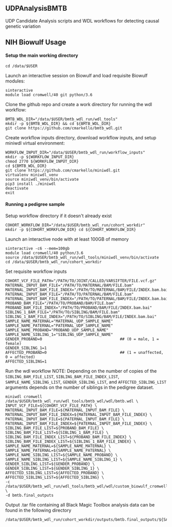 UDPAnalysisBMTB
---------------
UDP Candidate Analysis scripts and WDL workflows for detecting causal genetic variation

## NIH Biowulf Usage
#### Setup the main working directory
```
cd /data/$USER
```
Launch an interactive session on Biowulf and load requisite Biowulf modules:
```
sinteractive
module load cromwell/40 git python/3.6
```
Clone the github repo and create a work directory for running the wdl workflow:
```
BMTB_WDL_DIR="/data/$USER/bmtb_wdl_run/wdl_tools"
mkdir -p ${BMTB_WDL_DIR} && cd ${BMTB_WDL_DIR}
git clone https://github.com/cmarkello/bmtb_wdl.git
```
Create workflow inputs directory, download workflow inputs, and setup miniwdl virtual environment:
```
WORKFLOW_INPUT_DIR="/data/$USER/bmtb_wdl_run/workflow_inputs"
mkdir -p ${WORKFLOW_INPUT_DIR}
chmod 2770 ${WORKFLOW_INPUT_DIR}
cd ${BMTB_WDL_DIR}
git clone https://github.com/cmarkello/miniwdl.git
virtualenv miniwdl_venv
source miniwdl_venv/bin/activate
pip3 install ./miniwdl
deactivate
exit
```
#### Running a pedigree sample
Setup workflow directory if it doesn't already exist
```
COHORT_WORKFLOW_DIR="/data/$USER/bmtb_wdl_run/cohort_workdir"
mkdir -p ${COHORT_WORKFLOW_DIR} cd ${COHORT_WORKFLOW_DIR}
```
Launch an interactive node with at least 100GB of memory
```
sinteractive -c6 --mem=100gb
module load cromwell/40 python/3.6
source /data/$USER/bmtb_wdl_run/wdl_tools/miniwdl_venv/bin/activate
cd /data/$USER/bmtb_wdl_run/cohort_workdir
```
Set requisite workflow inputs
```
COHORT_VCF_FILE_PATH="/PATH/TO/JOINT/CALLED/VARSIFTER/FILE.vcf.gz"
MATERNAL_INPUT_BAM_FILE="/PATH/TO/MATERNAL/BAM/FILE.bam"
MATERNAL_INPUT_BAM_FILE_INDEX="/PATH/TO/MATERNAL/BAM/FILE/INDEX.bam.bai"
PATERNAL_INPUT_BAM_FILE="/PATH/TO/PATERNAL/BAM/FILE.bam"
PATERNAL_INPUT_BAM_FILE_INDEX="/PATH/TO/PATERNAL/BAM/FILE/INDEX.bam.bai"
PROBAND_BAM_FILE="/PATH/TO/PROBAND/BAM/FILE.bam"
PROBAND_BAM_FILE_INDEX="/PATH/TO/PROBAND/BAM/FILE/INDEX.bam.bai"
SIBLING_1_BAM_FILE="/PATH/TO/SIBLING/BAM/FILE.bam"
SIBLING_1_BAM_FILE_INDEX="/PATH/TO/SIBLING/BAM/FILE/INDEX.bam.bai"
SAMPLE_NAME_MATERNAL="MATERNAL_UDP_SAMPLE_NAME"
SAMPLE_NAME_PATERNAL="PATERNAL_UDP_SAMPLE_NAME"
SAMPLE_NAME_PROBAND="PROBAND_UDP_SAMPLE_NAME"
SAMPLE_NAME_SIBLING_1="SIBLING_UDP_SAMPLE_NAME"
GENDER_PROBAND=0                                  ## (0 = male, 1 = female)
GENDER_SIBLING_1=1
AFFECTED_PROBAND=0                                ## (1 = unaffected, 0 = affected)
AFFECTED_SIBLING=1
```
Run the wdl workflow
NOTE: Depending on the number of copies of the `SIBLING_BAM_FILE_LIST`, `SIBLING_BAM_FILE_INDEX_LIST`, `SAMPLE_NAME_SIBLING_LIST`, `GENDER_SIBLING_LIST`, and `AFFECTED_SIBLING_LIST` arguments depends on the number of siblings in the pedigree dataset.
```
miniwdl cromwell /data/$USER/bmtb_wdl_run/wdl_tools/bmtb_wdl/wdl/bmtb.wdl \
INPUT_VCF_FILE=${COHORT_VCF_FILE_PATH} \
MATERNAL_INPUT_BAM_FILE=${MATERNAL_INPUT_BAM_FILE} \
MATERNAL_INPUT_BAM_FILE_INDEX=${MATERNAL_INPUT_BAM_FILE_INDEX} \
PATERNAL_INPUT_BAM_FILE=${PATERNAL_INPUT_BAM_FILE} \
PATERNAL_INPUT_BAM_FILE_INDEX=${PATERNAL_INPUT_BAM_FILE_INDEX} \
SIBLING_BAM_FILE_LIST=${PROBAND_BAM_FILE} \
SIBLING_BAM_FILE_LIST=${SIBLING_1_BAM_FILE} \
SIBLING_BAM_FILE_INDEX_LIST=${PROBAND_BAM_FILE_INDEX} \
SIBLING_BAM_FILE_INDEX_LIST=${SIBLING_1_BAM_FILE_INDEX} \
SAMPLE_NAME_MATERNAL=${SAMPLE_NAME_MATERNAL} \
SAMPLE_NAME_PATERNAL=${SAMPLE_NAME_PATERNAL} \
SAMPLE_NAME_SIBLING_LIST=${SAMPLE_NAME_PROBAND} \
SAMPLE_NAME_SIBLING_LIST=${SAMPLE_NAME_SIBLING_1} \
GENDER_SIBLING_LIST=${GENDER_PROBAND} \
GENDER_SIBLING_LIST=${GENDER_SIBLING_1} \
AFFECTED_SIBLING_LIST=${AFFECTED_PROBAND} \
AFFECTED_SIBLING_LIST=${AFFECTED_SIBLING} \
-c /data/$USER/bmtb_wdl_run/wdl_tools/bmtb_wdl/wdl/custom_biowulf_cromwell_singularity.conf \
-d bmtb.final_outputs
```
Output .tar file containing all Black Magic Toolbox analysis data can be found in the following directory
```
/data/$USER/bmtb_wdl_run/cohort_workdir/outputs/bmtb.final_outputs/${SAMPLE_NAME_PROBAND}_BlackBox_Output.tar.gz
```

